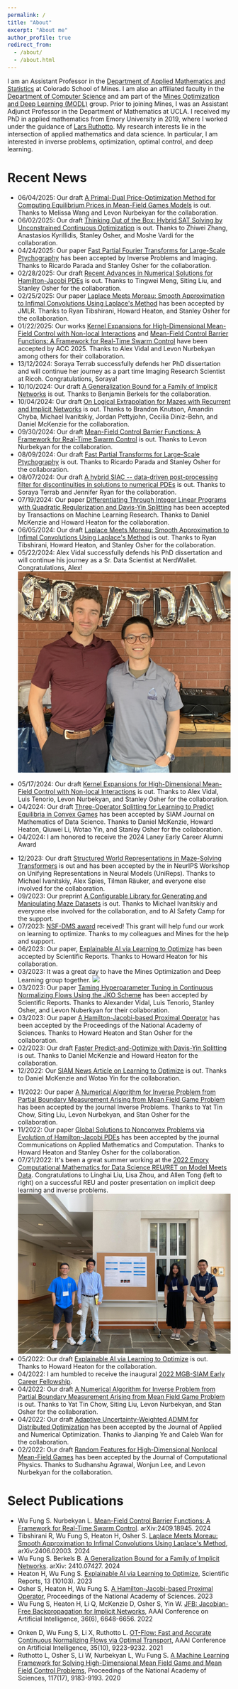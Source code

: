 ```yaml
---
permalink: /
title: "About"
excerpt: "About me"
author_profile: true
redirect_from:
  - /about/
  - /about.html
---
```


I am an Assistant Professor in the [Department of Applied Mathematics and Statistics](https://ams.mines.edu/) at Colorado School of Mines. I am also an affiliated faculty in the [Department of Computer Science](https://cs.mines.edu/) and am part of the [Mines Optimization and Deep Learning (MODL)](https://ams.mines.edu/research/optimization-and-deep-learning/) group. Prior to joining Mines, I was an Assistant Adjunct Professor in the Department of Mathematics at UCLA. I received my PhD  in applied mathematics from Emory University in 2019, where I worked under the guidance of [Lars Ruthotto](http://math.emory.edu/~lruthot/). My research interests lie in the intersection of applied mathematics and data science. In particular, I am interested in inverse problems, optimization, optimal control, and deep learning.

<!-- I am currently supported by the National Science Foundation Awards DMS 2309810 and DMS 2110745. -->

<!-- If you are a self-motivated student interested in working in the aforementioned areas, send me an email. -->

<!-- Upcoming Talks
======
* 12/06/2021 [Center for Wave Phenomena Seminar, Colorado School of Mines](https://cwp.mines.edu/seminar/)
* 12/10/2021 Center for Research in Signals and Networks, Colorado School of Mines -->

Recent News
======
* 06/04/2025: Our draft [A Primal-Dual Price-Optimization Method for Computing Equilibrium Prices in Mean-Field Games Models](https://arxiv.org/abs/2506.04169) is out. Thanks to Melissa Wang and Levon Nurbekyan for the collaboration.
* 06/02/2025: Our draft [Thinking Out of the Box: Hybrid SAT Solving by Unconstrained Continuous Optimization](https://arxiv.org/abs/2506.00674) is out. Thanks to Zhiwei Zhang, Anastasios Kyrillidis, Stanley Osher, and Moshe Vardi for the collaboration.
* 04/24/2025: Our paper [Fast Partial Fourier Transforms for Large-Scale Ptychography](https://arxiv.org/abs/2408.03532) has been accepted by Inverse Problems and Imaging. Thanks to Ricardo Parada and Stanley Osher for the collaboration.
* 02/28/2025: Our draft [Recent Advances in Numerical Solutions for Hamilton-Jacobi PDEs](https://arxiv.org/abs/2502.20833) is out. Thanks to Tingwei Meng, Siting Liu, and Stanley Osher for the collaboration.
* 02/25/2025: Our paper [Laplace Meets Moreau: Smooth Approximation to Infimal Convolutions Using Laplace's Method](https://arxiv.org/abs/2406.02003) has been accepted by JMLR. Thanks to Ryan Tibshirani, Howard Heaton, and Stanley Osher for the collaboration.
* 01/22/2025: Our works [Kernel Expansions for High-Dimensional
Mean-Field Control with Non-local Interactions](https://arxiv.org/abs/2405.10922) and [Mean-Field Control Barrier Functions: A Framework for Real-Time Swarm Control](https://arxiv.org/abs/2409.18945) have been accepted by ACC 2025. Thanks to Alex Vidal and Levon Nurbekyan among others for their collaboration.
* 13/12/2024: Soraya Terrab successfully defends her PhD dissertation and will continue her journey as a part time Imaging Research Scientist at Ricoh. Congratulations, Soraya!
* 10/10/2024: Our draft [A Generalization Bound for a Family of Implicit Networks](https://arxiv.org/abs/2410.07427) is out. Thanks to Benjamin Berkels for the collaboration.
* 10/04/2024: Our draft [On Logical Extrapolation for Mazes with Recurrent and Implicit Networks](https://arxiv.org/abs/2410.03020) is out. Thanks to Brandon Knutson, Amandin Chyba, Michael Ivanitskiy, Jordan Pettyjohn, Cecilia Diniz-Behn, and Daniel McKenzie for the collaboration.
* 09/30/2024: Our draft [Mean-Field Control Barrier Functions: A Framework for Real-Time Swarm Control](https://arxiv.org/abs/2409.18945) is out. Thanks to Levon Nurbekyan for the collaboration.
* 08/09/2024: Our draft [Fast Partial Transforms for Large-Scale Ptychography](https://arxiv.org/abs/2408.03532) is out. Thanks to Ricardo Parada and Stanley Osher for the collaboration.
* 08/07/2024: Our draft [A hybrid SIAC -- data-driven post-processing filter for discontinuities in solutions to numerical PDEs](https://arxiv.org/abs/2408.05193) is out. Thanks to Soraya Terrab and Jennifer Ryan for the collaboration.
* 07/19/2024: Our paper [Differentiating Through Integer Linear Programs with Quadratic Regularization and Davis-Yin Splitting](https://arxiv.org/abs/2301.13395) has been accepted by Transactions on Machine Learning Research. Thanks to Daniel McKenzie and Howard Heaton for the collaboration.
* 06/05/2024: Our draft [Laplace Meets Moreau: Smooth Approximation to Infimal Convolutions Using Laplace's Method](https://arxiv.org/abs/2406.02003) is out. Thanks to Ryan Tibshirani, Howard Heaton, and Stanley Osher for the collaboration.
* 05/22/2024: Alex Vidal successfully defends his PhD dissertation and will continue his journey as a Sr. Data Scientist at NerdWallet.
Congratulations, Alex!
![](alex_graduation.png)
<!-- <img src="Alex_PhD_celebration.jpg" width="180" height="250"> -->

* 05/17/2024: Our draft [Kernel Expansions for High-Dimensional
Mean-Field Control with Non-local Interactions](https://arxiv.org/abs/2405.10922) is out. Thanks to Alex Vidal, Luis Tenorio, Levon Nurbekyan, and Stanley Osher for the collaboration.
* 04/2024: Our draft [Three-Operator Splitting for Learning to Predict Equilibria in Convex Games](https://arxiv.org/abs/2106.00906) has been accepted by SIAM Journal on Mathematics of Data Science. Thanks to Daniel McKenzie, Howard Heaton, Qiuwei Li, Wotao Yin, and Stanley Osher for the collaboration.
* 04/2024: I am honored to receive the 2024 Laney Early Career Alumni Award
<!-- (https://gs.emory.edu/spotlight/deans-address-2024.html). -->
* 12/2023: Our draft [Structured World Representations in Maze-Solving Transformers](https://arxiv.org/abs/2312.02566) is out and has been accepted by the in NeurIPS Workshop on Unifying Representations in Neural Models (UniReps). Thanks to Michael Ivanitskiy, Alex Spies, Tilman Räuker, and everyone else involved for the collaboration.
* 09/2023: Our preprint [A Configurable Library for Generating and Manipulating Maze Datasets](https://arxiv.org/abs/2309.10498) is out. Thanks to Michael Ivanitskiy and everyone else involved for the collaboration, and to AI Safety Camp for the support.
* 07/2023: [NSF-DMS award](https://www.nsf.gov/awardsearch/showAward?AWD_ID=2309810&HistoricalAwards=false) received! This grant will help fund our work on learning to optimize. Thanks to my colleagues and Mines for the help and support.
* 06/2023: Our paper, [Explainable AI via Learning to Optimize](https://arxiv.org/abs/2204.14174) has been accepted by Scientific Reports. Thanks to Howard Heaton for his collaboration.
* 03/2023: It was a great day to have the Mines Optimization and Deep Learning group together.
![](MinesOptDL.png)
* 03/2023: Our paper [Taming Hyperparameter Tuning in Continuous Normalizing Flows Using the JKO Scheme](https://www.nature.com/articles/s41598-023-31521-y) has been accepted by Scientific Reports. Thanks to Alexander Vidal, Luis Tenorio, Stanley Osher, and Levon Nuberkyan for their collaboration.
* 03/2023: Our paper [A Hamilton-Jacobi-based Proximal Operator](https://arxiv.org/abs/2211.12997) has been accepted by the Proceedings of the National Academy of Sciences. Thanks to Howard Heaton and Stan Osher for the collaboration.
* 02/2023: Our draft [Faster Predict-and-Optimize
with Davis-Yin Splitting](https://arxiv.org/abs/2301.13395) is out. Thanks to Daniel McKenzie and Howard Heaton for the collaboration.
* 12/2022: Our [SIAM News Article on Learning to Optimize](https://sinews.siam.org/Details-Page/learning-to-optimize-where-deep-learning-meets-optimization-and-inverse-problems) is out. Thanks to Daniel McKenzie and Wotao Yin for the collaboration.
<!-- * 11/2022: Our draft [Taming Hyperparameter Tuning in Continuous Normalizing Flows Using the JKO Scheme](https://arxiv.org/abs/2211.16757) is out. Thanks to Alexander Vidal, Luis Tenorio, Stanley Osher, and Levon Nuberkyan for their collaboration. -->
<!-- * 11/2022: Our draft [A Hamilton-Jacobi-based Proximal Operator](https://arxiv.org/abs/2211.12997) is out. Thanks to Howard Heaton and Stan Osher for the collaboration. -->
<!-- Below is a video of our work -->
<!-- <iframe width="530" height="315" src="https://www.youtube.com/embed/1_H2dXZsgHI" title="YouTube video player" frameborder="0" allow="accelerometer; autoplay; clipboard-write; encrypted-media; gyroscope; picture-in-picture" allowfullscreen></iframe> -->
* 11/2022: Our paper [A Numerical Algorithm for Inverse Problem from Partial Boundary Measurement Arising from Mean Field Game Problem](https://arxiv.org/abs/2204.04851) has been accepted by the journal Inverse Problems. Thanks to Yat Tin Chow, Siting Liu, Levon Nurbekyan, and Stan Osher for the collaboration.
* 11/2022: Our paper [Global Solutions to Nonconvex Problems via Evolution of Hamilton-Jacobi PDEs](https://arxiv.org/abs/2202.11014) has been accepted by the journal Communications on Applied Mathematics and Computation. Thanks to Howard Heaton and Stanley Osher for the collaboration.
* 07/21/2022: It's been a great summer working at the [2022 Emory Computational Mathematics for Data Science REU/RET on Model Meets Data](http://www.math.emory.edu/site/cmds-reuret/summer2022/). Congratulations to Linghai Liu, Lisa Zhou, and Allen Tong (left to right) on a successful REU and poster presentation on implicit deep learning and inverse problems.
![](team_jfb_poster.jpg)
* 05/2022: Our draft [Explainable AI via Learning to Optimize](https://arxiv.org/abs/2204.14174) is out. Thanks to Howard Heaton for the collaboration.
* 04/2022: I am humbled to receive the inaugural [2022 MGB-SIAM Early Career Fellowship](https://sinews.siam.org/Details-Page/siam-announces-the-2022-class-of-mgb-siam-early-career-fellows).
* 04/2022: Our draft [A Numerical Algorithm for Inverse Problem from Partial Boundary Measurement Arising from Mean Field Game Problem](https://arxiv.org/abs/2204.04851) is out. Thanks to Yat Tin Chow, Siting Liu, Levon Nurbekyan, and Stan Osher for the collaboration.
* 04/2022: Our draft [Adaptive Uncertainty-Weighted ADMM for Distributed Optimization](https://arxiv.org/abs/2109.01089) has been accepted by the Journal of Applied and Numerical Optimization. Thanks to Jianping Ye and Caleb Wan for the collaboration.
* 02/2022: Our draft [Random Features for High-Dimensional Nonlocal Mean-Field Games](https://arxiv.org/abs/2202.12529) has been accepted by the Journal of Computational Physics. Thanks to Sudhanshu Agrawal, Wonjun Lee, and Levon Nurbekyan for the collaboration.
<!-- * 02/2022: Our draft [Global Solutions to Nonconvex Problems by Evolution of Hamilton-Jacobi PDEs](https://arxiv.org/abs/2202.11014) is out. Thanks to Howard Heaton and Stan Osher for the collaboration. -->
<!-- * 02/2022: Our draft on [A Neural Network Approach for Real-Time High-Dimensional Optimal Control](https://arxiv.org/abs/2104.03270) has been accepted by IEEE Transactions on Control Systems Technology. Thanks to Derek Onken, Levon Nurbekyan, Xingjian Li, Lars Ruthotto, and Stan Osher for the collaboration. -->
<!-- * 12/2021: Our draft [JFB: Jacobian-Free Backpropagation for Implicit Networks](https://arxiv.org/abs/2103.12803) has been accepted by the 36th AAAI Conference on Artificial Intelligence. Thanks to Howard Heaton, Qiuwei Li, Daniel McKenzie, Stan Osher, and Wotao Yin for the collaboration. -->
<!-- Here is a video preview -->
<!-- <iframe src="https://player.vimeo.com/video/669820980?h=9ca3363edb" width="550" height="360" frameborder="0" allow="autoplay; fullscreen; picture-in-picture" allowfullscreen></iframe> -->
<!-- <p><a href="https://vimeo.com/669820980">2022-AAAI-JFB-Trailer</a> from <a href="https://vimeo.com/typal">Typal LLC</a> on <a href="https://vimeo.com">Vimeo</a>.</p> -->
<!-- * 12/2021: I will be participating in the [High Dimensional Hamilton-Jacobi PDEs Reunion Program](http://www.ipam.ucla.edu/programs/long-programs/high-dimensional-hamilton-jacobi-pdes/?tab=activities) at IPAM from Jan 5 - 21. -->
<!-- * 12/2021: Our draft [Wasserstein-based Projections with Applications to Inverse Problems](https://arxiv.org/abs/2008.02200#:~:text=Under%20standard%20assumptions%2C%20we%20prove,but%20now%20with%20theoretical%20guarantees.) has been accepted by the SIAM Journal on Mathematics of Data Science. Thanks to Howard Heaton, Alex Lin, Stan Osher, and Wotao Yin for the collaboration. -->

Select Publications
======
* Wu Fung S. Nurbekyan L. [Mean-Field Control Barrier Functions: A Framework for Real-Time Swarm Control](https://arxiv.org/abs/2409.18945). arXiv:2409.18945. 2024
* Tibshirani R, Wu Fung S, Heaton H, Osher S. [Laplace Meets Moreau: Smooth Approximation to Infimal Convolutions Using Laplace's Method](https://arxiv.org/abs/2406.02003), arXiv:2406.02003. 2024
* Wu Fung S. Berkels B. [A Generalization Bound for a Family of Implicit Networks](https://arxiv.org/abs/2410.07427). arXiv: 2410.07427. 2024
* Heaton H, Wu Fung S. [Explainable AI via Learning to Optimize](https://arxiv.org/abs/2204.14174), Scientific Reports, 13 (10103). 2023
* Osher S, Heaton H, Wu Fung S. [A Hamilton-Jacobi-based Proximal Operator](https://arxiv.org/abs/2211.12997), Proceedings of the National Academy of Sciences. 2023
* Wu Fung S, Heaton H, Li Q, McKenzie D, Osher S, Yin W. [JFB: Jacobian-Free Backpropagation for Implicit Networks](https://arxiv.org/abs/2103.12803), AAAI Conference on Artificial Intelligence, 36(6), 6648-6656. 2022
<!-- * Heaton H, Wu Fung S. [Explainable AI via Learning to Optimize](https://arxiv.org/abs/2204.14174), arXiv:2204.14174. 2022 -->
<!-- * Heaton H, McKenzie D, Li Q, Wu Fung S, Osher S, Yin W. [Learn to Predict Equilibria via Fixed Point Networks](https://arxiv.org/abs/2106.00906). arXiv:2106.00906. 2021 -->
<!-- * Lin AT, Wu Fung S, Li W, Nurbekyan L, Osher S. [Alternating the Population and Agent Control via Two Neural Networks to Solve High-Dimensional Stochastic Mean Field Games](https://www.pnas.org/content/118/31/e2024713118), Proceedings of the National Academy of Sciences, 118(31). 2021 -->
* Onken D, Wu Fung S, Li X, Ruthotto L. [OT-Flow: Fast and Accurate Continuous Normalizing Flows via Optimal Transport](https://ojs.aaai.org/index.php/AAAI/article/view/17113), AAAI Conference on Artificial Intelligence, 35(10), 9223-9232. 2021
* Ruthotto L, Osher S, Li W, Nurbekyan L, Wu Fung S. [A Machine Learning Framework for Solving High-Dimensional Mean Field Game and Mean Field Control Problems](https://www.pnas.org/content/117/17/9183), Proceedings of the National Academy of Sciences, 117(17), 9183-9193. 2020

<!-- Team
======
* Alexander Vidal, 4th year AMS PhD student
* Michael Ivanitsky, 2nd year AMS PhD student
* Soraya Terrab, 3rd year AMS PhD student
* Manuel Alejandro Jaimes Caballero, 3rd year Geophysics PhD student -->

<!-- Upcoming Talks
======
* 12/06/2021 [Center for Wave Phenomena Seminar, Colorado School of Mines](https://cwp.mines.edu/seminar/)
* 12/10/2021 Center for Research in Signals and Networks, Colorado School of Mines -->
<!-- * 10/08/2021 [AMS Research Open House](https://ams.mines.edu/colloquia/), Colorado School of Mines -->
<!-- * 10/12/2021 [Statistics, Optimization and Machine Learning Seminar](https://sites.google.com/colorado.edu/statoptml/), University of Colorado, Boulder. -->
<!-- * 10/20/2021 [PDE and Applied Math Seminar](https://mathdept.ucr.edu/events/weekly-seminars), University of California, Riverside -->
<!-- * 10/23/2021 [AMS Fall Western Sectional Meeting](https://www.ams.org/meetings/sectional/2283_progfull.html). -->
